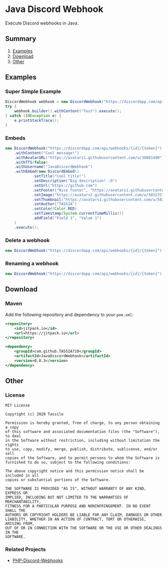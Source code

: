 # Java Discord Webhook
Execute Discord webhooks in Java.



## Summary

1. [Examples](#examples)
2. [Download](#download)
3. [Other](#other)



## Examples

### Super Simple Example
```java
DiscordWebhook webhook = new DiscordWebhook("https://discordapp.com/api/webhooks/{id}/{token}");
try {
    webhook.builder().withContent("Test").execute();
} catch (IOException e) {
    e.printStackTrace();
}
```

### Embeds
```java
new DiscordWebhook("https://discordapp.com/api/webhooks/{id}/{token}").builder()
    .withContent("Cool message!")
    .withAvatarURL("https://avatars1.githubusercontent.com/u/38081490")
    .withTTS(false)
    .withUsername("JavaDiscordWebhook")
    .withEmbed(new DiscordEmbed()
            .setTitle("Cool title!")
            .setDescription("Big description! :O")
            .setUrl("https://github.com")
            .setFooter("Nice footer", "https://avatars1.githubusercontent.com/u/583231")
            .setImage("https://avatars1.githubusercontent.com/u/583231")
            .setThumbnail("https://avatars1.githubusercontent.com/u/583231")
            .setAuthor("TASSIA")
            .setColor(Color.RED)
            .setTimestamp(System.currentTimeMillis())
            .addField("Field 1", "Value 1")
    )
    .execute();
```

### Delete a webhook
```java
new DiscordWebhook("https://discordapp.com/api/webhooks/{id}/{token}").delete();
```

### Renaming a webhook
```java
new DiscordWebhook("https://discordapp.com/api/webhooks/{id}/{token}").setName("Sherlock Holmes");
```



## Download

### Maven

Add the following repository and dependency to your `pom.xml`:

```xml
<repository>
    <id>jitpack.io</id>
    <url>https://jitpack.io</url>
</repository>
```

```xml
<dependency>
    <groupId>com.github.TASSIA710</groupId>
    <artifactId>JavaDiscordWebhook</artifactId>
    <version>0.0.3</version>
</dependency>
```



## Other

### License

```
MIT License

Copyright (c) 2020 Tassilo

Permission is hereby granted, free of charge, to any person obtaining a copy
of this software and associated documentation files (the "Software"), to deal
in the Software without restriction, including without limitation the rights
to use, copy, modify, merge, publish, distribute, sublicense, and/or sell
copies of the Software, and to permit persons to whom the Software is
furnished to do so, subject to the following conditions:

The above copyright notice and this permission notice shall be included in all
copies or substantial portions of the Software.

THE SOFTWARE IS PROVIDED "AS IS", WITHOUT WARRANTY OF ANY KIND, EXPRESS OR
IMPLIED, INCLUDING BUT NOT LIMITED TO THE WARRANTIES OF MERCHANTABILITY,
FITNESS FOR A PARTICULAR PURPOSE AND NONINFRINGEMENT. IN NO EVENT SHALL THE
AUTHORS OR COPYRIGHT HOLDERS BE LIABLE FOR ANY CLAIM, DAMAGES OR OTHER
LIABILITY, WHETHER IN AN ACTION OF CONTRACT, TORT OR OTHERWISE, ARISING FROM,
OUT OF OR IN CONNECTION WITH THE SOFTWARE OR THE USE OR OTHER DEALINGS IN THE
SOFTWARE.

```

### Related Projects

- [PHP-Discord-Webhooks](https://github.com/TASSIA710/PHP-Discord-Webhooks)
